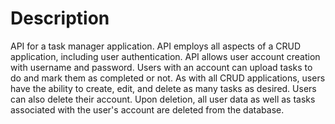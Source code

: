# Description
API for a task manager application. API employs all aspects of a CRUD application, including user authentication. API allows user account creation with username and password. Users with an account can upload tasks to do and mark them as completed or not. As with all CRUD applications, users have the ability to create, edit, and delete as many tasks as desired. Users can also delete their account. Upon deletion, all user data as well as tasks associated with the user's account are deleted from the database.
